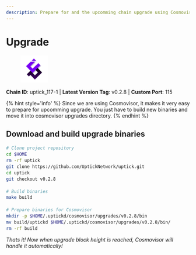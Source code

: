 ```yaml
---
description: Prepare for and the upcomming chain upgrade using Cosmovisor.
---
```


# Upgrade

<figure><img src="https://raw.githubusercontent.com/kj89/cosmos-images/main/logos/uptick.png" alt=""><figcaption></figcaption></figure>

**Chain ID**: uptick_117-1 | **Latest Version Tag**: v0.2.8 | **Custom Port**: 115

{% hint style='info' %}
Since we are using Cosmovisor, it makes it very easy to prepare for upcomming upgrade.
You just have to build new binaries and move it into cosmovisor upgrades directory.
{% endhint %}

## Download and build upgrade binaries

```bash
# Clone project repository
cd $HOME
rm -rf uptick
git clone https://github.com/UptickNetwork/uptick.git
cd uptick
git checkout v0.2.8

# Build binaries
make build

# Prepare binaries for Cosmovisor
mkdir -p $HOME/.uptickd/cosmovisor/upgrades/v0.2.8/bin
mv build/uptickd $HOME/.uptickd/cosmovisor/upgrades/v0.2.8/bin/
rm -rf build
```

*Thats it! Now when upgrade block height is reached, Cosmovisor will handle it automatically!*

